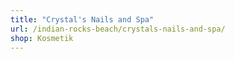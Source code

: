 ```yaml
---
title: "Crystal's Nails and Spa"
url: /indian-rocks-beach/crystals-nails-and-spa/
shop: Kosmetik
---
```

